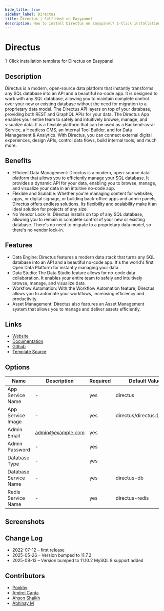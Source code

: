 ```yaml
---
hide_title: true
sidebar_label: Directus
title: Directus | Self-Host on Easypanel
description: How to install Directus on Easypanel? 1-Click installation template for Directus on Easypanel
---
```


<!-- generated -->

# Directus

1-Click installation template for Directus on Easypanel

## Description

Directus is a modern, open-source data platform that instantly transforms any SQL database into an API and a beautiful no-code app. It is designed to work with any SQL database, allowing you to maintain complete control over your new or existing database without the need for migration to a proprietary data model. The Directus API layers on top of your database, providing both REST and GraphQL APIs for your data. The Directus App enables your entire team to safely and intuitively browse, manage, and visualize data. It is a flexible platform that can be used as a Backend-as-a-Service, a Headless CMS, an Internal Tool Builder, and for Data Management &amp; Analytics. With Directus, you can connect external digital experiences, design APIs, control data flows, build internal tools, and much more.

## Benefits

- Efficient Data Management: Directus is a modern, open-source data platform that allows you to efficiently manage your SQL database. It provides a dynamic API for your data, enabling you to browse, manage, and visualize your data in an intuitive no-code app.
- Flexible and Scalable: Whether you're managing content for websites, apps, or digital signage, or building back-office apps and admin panels, Directus offers endless solutions. Its flexibility and scalability make it an ideal solution for projects of any size.
- No Vendor Lock-In: Directus installs on top of any SQL database, allowing you to remain in complete control of your new or existing database. There's no need to migrate to a proprietary data model, so there's no vendor lock-in.

## Features

- Data Engine: Directus features a modern data stack that turns any SQL database into an API and a beautiful no-code app. It's the world's first Open Data Platform for instantly managing your data.
- Data Studio: The Data Studio feature allows for no-code data collaboration. It enables your entire team to safely and intuitively browse, manage, and visualize data.
- Workflow Automation: With the Workflow Automation feature, Directus allows you to automate your workflows, increasing efficiency and productivity.
- Asset Management: Directus also features an Asset Management system that allows you to manage and deliver assets efficiently.

## Links

- [Website](https://directus.io/)
- [Documentation](https://docs.directus.io/)
- [Github](https://github.com/directus/docs)
- [Template Source](https://github.com/easypanel-io/templates/tree/main/templates/directus)

## Options

Name | Description | Required | Default Value
-|-|-|-
App Service Name | - | yes | directus
App Service Image | - | yes | directus/directus:11.10.2
Admin Email | admin@example.com | yes | 
Admin Password | - | yes | 
Database Type | - | yes | 
Database Service Name | - | yes | directus-db
Redis Service Name | - | yes | directus-redis

## Screenshots


## Change Log

- 2022-07-12 – first release
- 2025-05-26 – Version bumped to 11.7.2
- 2025-08-13 – Version bumped to 11.10.2 MySQL 8 support added

## Contributors

- [Ponkhy](https://github.com/Ponkhy)
- [Andrei Canta](https://github.com/deiucanta)
- [Ahson Shaikh](https://github.com/Ahson-Shaikh)
- [Abhinay M](https://github.com/AbhinayMe)
